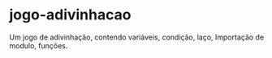 # jogo-adivinhacao
Um jogo de adivinhação, contendo variáveis, condição, laço, Importação de modulo, funções.
